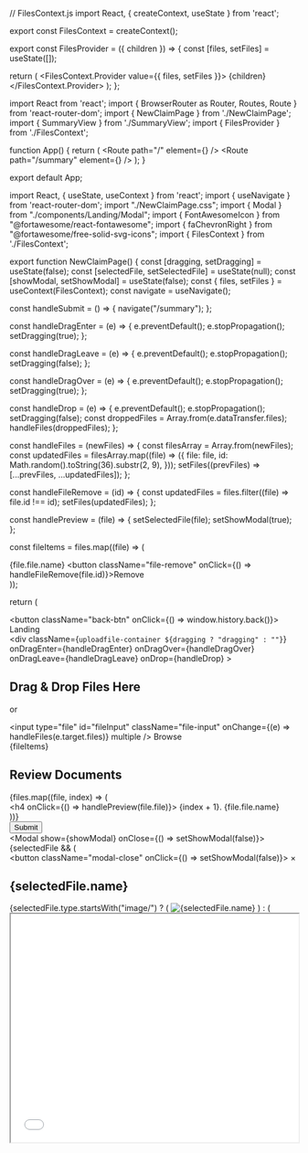 // FilesContext.js
import React, { createContext, useState } from 'react';

export const FilesContext = createContext();

export const FilesProvider = ({ children }) => {
  const [files, setFiles] = useState([]);

  return (
    <FilesContext.Provider value={{ files, setFiles }}>
      {children}
    </FilesContext.Provider>
  );
};


import React from 'react';
import { BrowserRouter as Router, Routes, Route } from 'react-router-dom';
import { NewClaimPage } from './NewClaimPage';
import { SummaryView } from './SummaryView';
import { FilesProvider } from './FilesContext';

function App() {
  return (
    <FilesProvider>
      <Router>
        <Routes>
          <Route path="/" element={<NewClaimPage />} />
          <Route path="/summary" element={<SummaryView />} />
        </Routes>
      </Router>
    </FilesProvider>
  );
}

export default App;




import React, { useState, useContext } from 'react';
import { useNavigate } from 'react-router-dom';
import "./NewClaimPage.css";
import { Modal } from "./components/Landing/Modal";
import { FontAwesomeIcon } from "@fortawesome/react-fontawesome";
import { faChevronRight } from "@fortawesome/free-solid-svg-icons";
import { FilesContext } from './FilesContext';

export function NewClaimPage() {
  const [dragging, setDragging] = useState(false);
  const [selectedFile, setSelectedFile] = useState(null);
  const [showModal, setShowModal] = useState(false);
  const { files, setFiles } = useContext(FilesContext);
  const navigate = useNavigate();

  const handleSubmit = () => {
    navigate("/summary");
  };

  const handleDragEnter = (e) => {
    e.preventDefault();
    e.stopPropagation();
    setDragging(true);
  };

  const handleDragLeave = (e) => {
    e.preventDefault();
    e.stopPropagation();
    setDragging(false);
  };

  const handleDragOver = (e) => {
    e.preventDefault();
    e.stopPropagation();
    setDragging(true);
  };

  const handleDrop = (e) => {
    e.preventDefault();
    e.stopPropagation();
    setDragging(false);
    const droppedFiles = Array.from(e.dataTransfer.files);
    handleFiles(droppedFiles);
  };

  const handleFiles = (newFiles) => {
    const filesArray = Array.from(newFiles);
    const updatedFiles = filesArray.map((file) => ({
      file: file,
      id: Math.random().toString(36).substr(2, 9),
    }));
    setFiles((prevFiles) => [...prevFiles, ...updatedFiles]);
  };

  const handleFileRemove = (id) => {
    const updatedFiles = files.filter((file) => file.id !== id);
    setFiles(updatedFiles);
  };

  const handlePreview = (file) => {
    setSelectedFile(file);
    setShowModal(true);
  };

  const fileItems = files.map((file) => (
    <div className="file-item" key={file.id}>
      <span className="file-name">{file.file.name}</span>
      <button className="file-remove" onClick={() => handleFileRemove(file.id)}>Remove</button>
    </div>
  ));

  return (
    <div className="main-container">
      <button className="back-btn" onClick={() => window.history.back()}>
        Landing <FontAwesomeIcon icon={faChevronRight} />
      </button>
      <div className="upload-container">
        <div
          className={`uploadfile-container ${dragging ? "dragging" : ""}`}
          onDragEnter={handleDragEnter}
          onDragOver={handleDragOver}
          onDragLeave={handleDragLeave}
          onDrop={handleDrop}
        >
          <div className="upload-area">
            <h2>Drag & Drop Files Here</h2>
            <p>or</p>
            <input
              type="file"
              id="fileInput"
              className="file-input"
              onChange={(e) => handleFiles(e.target.files)}
              multiple
            />
            <label htmlFor="fileInput" className="upload-button">
              Browse
            </label>
          </div>
          <div className="file-list">{fileItems}</div>
        </div>
        <div className="review-container">
          <h2>Review Documents</h2>
          <div className="document-list">
            {files.map((file, index) => (
              <div key={file.id} className="document">
                <h4 onClick={() => handlePreview(file.file)}>
                  {index + 1}. {file.file.name}
                </h4>
              </div>
            ))}
          </div>
          <button onClick={handleSubmit} className="submit-btn">Submit</button>
        </div>
      </div>
      <Modal show={showModal} onClose={() => setShowModal(false)}>
        {selectedFile && (
          <div className="modal-content">
            <button className="modal-close" onClick={() => setShowModal(false)}>
              &times;
            </button>
            <h2>{selectedFile.name}</h2>
            {selectedFile.type.startsWith("image/") ? (
              <img
                src={URL.createObjectURL(selectedFile)}
                alt={selectedFile.name}
              />
            ) : (
              <iframe
                src={URL.createObjectURL(selectedFile)}
                width="100%"
                height="400px"
                title="file-preview"
              />
            )}
          </div>
        )}
      </Modal>
    </div>
  );
}





import React, { useContext, useState } from 'react';
import { FilesContext } from './FilesContext';
import './SummaryView.css'; // Create a corresponding CSS file for styling

export function SummaryView() {
  const { files } = useContext(FilesContext);
  const [selectedFile, setSelectedFile] = useState(null);

  const handleFileClick = (file) => {
    setSelectedFile(file);
  };

  return (
    <div className="summary-container">
      <div className="file-list">
        {files.map((file) => (
          <div key={file.id} className="file-item" onClick={() => handleFileClick(file.file)}>
            <span>{file.file.name}</span>
          </div>
        ))}
      </div>
      <div className="file-preview">
        {selectedFile && (
          <div className="preview-content">
            <h2>{selectedFile.name}</h2>
            {selectedFile.type.startsWith("image/") ? (
              <img
                src={URL.createObjectURL(selectedFile)}
                alt={selectedFile.name}
              />
            ) : (
              <iframe
                src={URL.createObjectURL(selectedFile)}
                width="100%"
                height="400px"
                title="file-preview"
              />
            )}
          </div>
        )}
      </div>
    </div>
  );
}
